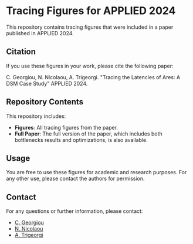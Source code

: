 # Tracing Figures for APPLIED 2024

This repository contains tracing figures that were included in a paper published in APPLIED 2024.

## Citation

If you use these figures in your work, please cite the following paper:

C. Georgiou, N. Nicolaou, A. Trigeorgi. "Tracing the Latencies of Ares: A DSM Case Study" APPLIED 2024.


## Repository Contents

This repository includes:
- **Figures**: All tracing figures from the paper.
- **Full Paper**: The full version of the paper, which includes both bottlenecks results and optimizations, is also available.

## Usage

You are free to use these figures for academic and research purposes. For any other use, please contact the authors for permission.

## Contact

For any questions or further information, please contact:
- [C. Georgiou](chryssis@ucy.ac.cy)
- [N. Nicolaou](nicolas@algolysis.com)
- [A. Trigeorgi](atrige01@ucy.ac.cy)

